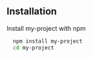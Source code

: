 
## Installation

Install my-project with npm

```bash
  npm install my-project
  cd my-project
```
    
